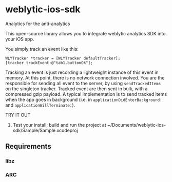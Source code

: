 weblytic-ios-sdk
================

Analytics for the anti-analytics

This open-source library allows you to integrate weblytic analytics SDK into your iOS app.

You simply track an event like this:
 
```objectice-c
WLYTracker *tracker = [WLYTracker defaultTracker];
[tracker trackEvent:@"tab1.buttonOk"];
```

Tracking an event is just recording a lightweight instance of this event in memory. At this point, there is no network connection involved. You are the responsible for sending all event to the server, by using `sendTrackedItems` on the singleton tracker. Tracked event are then sent in bulk, with a compressed gzip payload. A typical implementation is to send tracked items when the app goes in background (i.e. in `applicationDidEnterBackground:` and `applicationWillTerminate:`).

TRY IT OUT

1. Test your install; build and run the project at ~/Documents/weblytic-ios-sdk/Sample/Sample.xcodeproj

## Requirements

### libz

### ARC